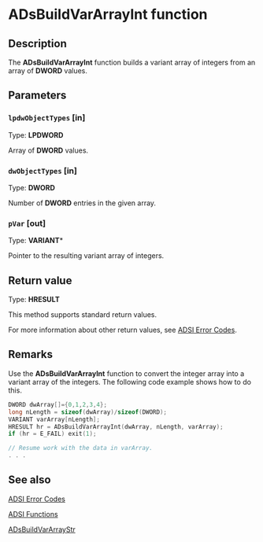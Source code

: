 # ADsBuildVarArrayInt function

## Description

The **ADsBuildVarArrayInt** function builds a variant array of integers from an array of **DWORD** values.

## Parameters

### `lpdwObjectTypes` [in]

Type: **LPDWORD**

Array of **DWORD** values.

### `dwObjectTypes` [in]

Type: **DWORD**

Number of **DWORD** entries in the given array.

### `pVar` [out]

Type: **VARIANT***

Pointer to the resulting variant array of integers.

## Return value

Type: **HRESULT**

This method supports standard return values.

For more information about other return values, see [ADSI Error Codes](https://learn.microsoft.com/windows/desktop/ADSI/adsi-error-codes).

## Remarks

Use the **ADsBuildVarArrayInt** function to convert the integer array into a variant array of the integers. The following code example shows how to do this.

```cpp
DWORD dwArray[]={0,1,2,3,4};
long nLength = sizeof(dwArray)/sizeof(DWORD);
VARIANT varArray[nLength];
HRESULT hr = ADsBuildVarArrayInt(dwArray, nLength, varArray);
if (hr = E_FAIL) exit(1);

// Resume work with the data in varArray.
. . .
```

## See also

[ADSI Error Codes](https://learn.microsoft.com/windows/desktop/ADSI/adsi-error-codes)

[ADSI Functions](https://learn.microsoft.com/windows/desktop/ADSI/adsi-functions)

[ADsBuildVarArrayStr](https://learn.microsoft.com/windows/desktop/api/adshlp/nf-adshlp-adsbuildvararraystr)